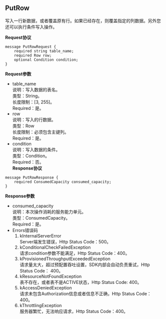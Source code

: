## PutRow
写入一行新数据，或者覆盖原有行。如果已经存在，则覆盖指定的列数据。另外您还可以执行条件写入操作。

**Request协议**

```
message PutRowRequest {
    required string table_name;
    required Row row;
    optional Condition condition;
}
```
**Request参数**
* table_name<br>
说明：写入数据的表名。<br>
类型：String。<br>
长度限制：[3, 255]。<br>
Required：是。<br>
* row<br>
说明：写入的行数据。<br>
类型：Row<br>
长度限制：必须包含主键列。<br>
Required：是。<br>
* condition<br>
说明：写入数据的条件。<br>
类型：Condition。<br>
Required：否。<br>
**Response协议**
```
message PutRowResponse {
    required ConsumedCapacity consumed_capacity;
}
```
**Response参数**
* consumed_capacity<br>
说明：本次操作消耗的服务能力单元。<br>
类型：ConsumedCapacity。<br>
Required：是。<br>
* Errors错误码<br>
  1. kInternalServerError<br>
Server端发生错误，Http Status Code：500。<br>
  2. kConditionalCheckFailedException<br>
请求condition参数不能满足，Http Status Code：400。<br>
  3. kProvisionedThroughputExceededException<br>
请求量太大，超过预配置吞吐设置，SDK内部会自动负责重试，Http Status Code：
400。<br>
  4. kResourceNotFoundException<br>
表不存在，或者表不是ACTIVE状态，Http Status Code: 400。
  5. kAccessDeniedException<br>
请求未包含Authorization信息或者信息不正确，Http Status Code：400。
  6. kThrottlingException<br>
服务器繁忙，无法响应请求，Http Status Code：400。

